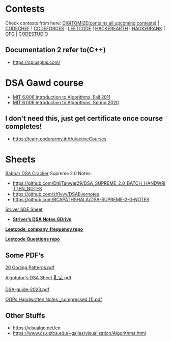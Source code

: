 # Contests
Check contests from here: [DIGITOMIZE(contains all upcoming contests)](https://digitomize.com/contests) |  [CODECHEF](https://www.codechef.com/contests?itm_medium=navmenu&itm_campaign=allcontests) | [CODEFORCES](https://codeforces.com/contests) | [LEETCODE](https://leetcode.com/contest/) | [HACKEREARTH](https://www.hackerearth.com/challenges/) | [HACKERRANK](https://www.hackerrank.com/contests) | [GFG](https://practice.geeksforgeeks.org/events?utm_source=geeksforgeeks&utm_medium=main_header&utm_campaign=contests) | [CODESTUDIO](https://www.codingninjas.com/studio/contests)

## Documentation 2 refer to(C++)
- https://cplusplus.com/
# DSA Gawd course
- [MIT 6.006 Introduction to Algorithms, Fall 2011](https://youtube.com/playlist?list=PLUl4u3cNGP61Oq3tWYp6V_F-5jb5L2iHb&si=DqYgBcZMP4f7Xhep)
-  [MIT 6.006 Introduction to Algorithms, Spring 2020](https://youtube.com/playlist?list=PLUl4u3cNGP63EdVPNLG3ToM6LaEUuStEY&si=jxZCT04dJ1i9gYEm)

## I don't need this, just get certificate once course completes!
- https://learn.coderarmy.in/t/u/activeCourses
# Sheets

[Babbar DSA Cracker](https://450dsa.com/)
	Supreme 2.0 Notes: 
- https://github.com/DitijTanwar29/DSA_SUPREME_2.0_BATCH_HANDWRITTEN_NOTES
- https://github.com/sh1vvy/DSAEvernotes
- https://github.com/BCAPATHSHALA/DSA-SUPREME-2-0-NOTES

[Striver SDE Sheet](https://takeuforward.org/interviews/strivers-sde-sheet-top-coding-interview-problems/)
- [**Striver’s DSA Notes GDrive**](https://drive.google.com/drive/u/0/folders/1iCfOt_7bHxyUcBDVRFdxCyocQvV4-bXk)

**[Leetcode_company_frequency repo](https://github.com/xizhengszhang/Leetcode_company_frequency)**

**[Leetcode Questions repo](https://github.com/haoel/leetcode)**
## Some PDF’s
[20 Coding Patterns.pdf](https://prod-files-secure.s3.us-west-2.amazonaws.com/80fadc12-4064-438c-9a8c-8e4a42c1d953/c1a90d1f-a450-4ab2-8e71-09abbe7b455d/20_Coding_Patterns.pdf)

[Algotutor's DSA Sheet 👨_💻.pdf](https://prod-files-secure.s3.us-west-2.amazonaws.com/80fadc12-4064-438c-9a8c-8e4a42c1d953/cf5d441e-2eea-4860-9f0f-bb0162f331be/Algotutors_DSA_Sheet__.pdf)

[DSA-guide-2023.pdf](https://prod-files-secure.s3.us-west-2.amazonaws.com/80fadc12-4064-438c-9a8c-8e4a42c1d953/0558c1cb-45a5-4c95-ba1d-276749133039/DSA-guide-2023.pdf)

[OOPs Handwritten Notes _compressed (1).pdf](https://prod-files-secure.s3.us-west-2.amazonaws.com/80fadc12-4064-438c-9a8c-8e4a42c1d953/9cbad6d4-21fc-43ee-838a-6e7398b90849/OOPs_Handwritten_Notes__compressed_(1).pdf)

## Other Stuffs
- https://visualgo.net/en
- https://www.cs.usfca.edu/~galles/visualization/Algorithms.html